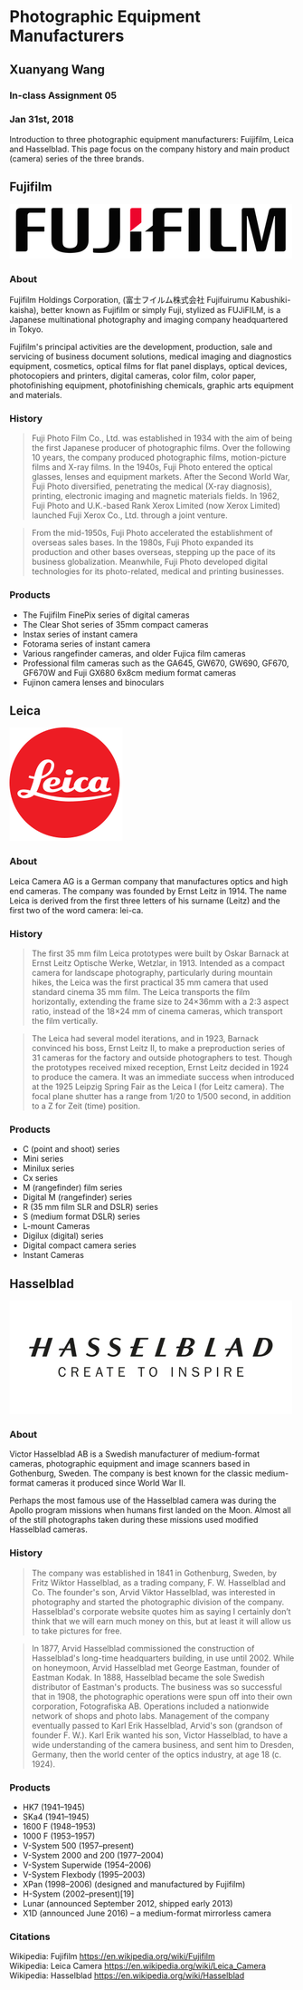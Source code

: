 # Photographic Equipment Manufacturers
## Xuanyang Wang
### In-class Assignment 05
### Jan 31st, 2018

Introduction to three photographic equipment manufacturers: Fuijifilm, Leica and Hasselblad. This page focus on the company history and main product (camera) series of the three brands. 

## Fujifilm
![Fujifilm Logo](https://github.com/hzyjlb/inclass04-TOKYO/blob/master/media/fujifilm.png)

### About
Fujifilm Holdings Corporation, (富士フイルム株式会社 Fujifuirumu Kabushiki-kaisha), better known as Fujifilm or simply Fuji, stylized as FUJiFILM, is a Japanese multinational photography and imaging company headquartered in Tokyo.

Fujifilm's principal activities are the development, production, sale and servicing of business document solutions, medical imaging and diagnostics equipment, cosmetics, optical films for flat panel displays, optical devices, photocopiers and printers, digital cameras, color film, color paper, photofinishing equipment, photofinishing chemicals, graphic arts equipment and materials.

### History
>Fuji Photo Film Co., Ltd. was established in 1934 with the aim of being the first Japanese producer of photographic films. Over the following 10 years, the company produced photographic films, motion-picture films and X-ray films. In the 1940s, Fuji Photo entered the optical glasses, lenses and equipment markets. After the Second World War, Fuji Photo diversified, penetrating the medical (X-ray diagnosis), printing, electronic imaging and magnetic materials fields. In 1962, Fuji Photo and U.K.-based Rank Xerox Limited (now Xerox Limited) launched Fuji Xerox Co., Ltd. through a joint venture.

>From the mid-1950s, Fuji Photo accelerated the establishment of overseas sales bases. In the 1980s, Fuji Photo expanded its production and other bases overseas, stepping up the pace of its business globalization. Meanwhile, Fuji Photo developed digital technologies for its photo-related, medical and printing businesses.

### Products
* The Fujifilm FinePix series of digital cameras
* The Clear Shot series of 35mm compact cameras
* Instax series of instant camera
* Fotorama series of instant camera
* Various rangefinder cameras, and older Fujica film cameras
* Professional film cameras such as the GA645, GW670, GW690, GF670, GF670W and Fuji GX680 6x8cm medium format cameras
* Fujinon camera lenses and binoculars


## Leica
![Leica Logo](https://github.com/hzyjlb/inclass04-TOKYO/blob/master/media/leica.png)
### About
Leica Camera AG is a German company that manufactures optics and high end cameras. The company was founded by Ernst Leitz in 1914. The name Leica is derived from the first three letters of his surname (Leitz) and the first two of the word camera: lei-ca.

### History
>The first 35 mm film Leica prototypes were built by Oskar Barnack at Ernst Leitz Optische Werke, Wetzlar, in 1913. Intended as a compact camera for landscape photography, particularly during mountain hikes, the Leica was the first practical 35 mm camera that used standard cinema 35 mm film. The Leica transports the film horizontally, extending the frame size to 24×36mm with a 2:3 aspect ratio, instead of the 18×24 mm of cinema cameras, which transport the film vertically.

>The Leica had several model iterations, and in 1923, Barnack convinced his boss, Ernst Leitz II, to make a preproduction series of 31 cameras for the factory and outside photographers to test. Though the prototypes received mixed reception, Ernst Leitz decided in 1924 to produce the camera. It was an immediate success when introduced at the 1925 Leipzig Spring Fair as the Leica I (for Leitz camera). The focal plane shutter has a range from 1/20 to 1/500 second, in addition to a Z for Zeit (time) position.

### Products
* C (point and shoot) series
* Mini series
* Minilux series
* Cx series
* M (rangefinder) film series
* Digital M (rangefinder) series
* R (35 mm film SLR and DSLR) series
* S (medium format DSLR) series
* L-mount Cameras
* Digilux (digital) series
* Digital compact camera series
* Instant Cameras


## Hasselblad
![Hasselblad Logo](https://github.com/hzyjlb/inclass04-TOKYO/blob/master/media/hasselblad.png)

### About
Victor Hasselblad AB is a Swedish manufacturer of medium-format cameras, photographic equipment and image scanners based in Gothenburg, Sweden. The company is best known for the classic medium-format cameras it produced since World War II.

Perhaps the most famous use of the Hasselblad camera was during the Apollo program missions when humans first landed on the Moon. Almost all of the still photographs taken during these missions used modified Hasselblad cameras.

### History
>The company was established in 1841 in Gothenburg, Sweden, by Fritz Wiktor Hasselblad, as a trading company, F. W. Hasselblad and Co. The founder's son, Arvid Viktor Hasselblad, was interested in photography and started the photographic division of the company. Hasselblad's corporate website quotes him as saying I certainly don’t think that we will earn much money on this, but at least it will allow us to take pictures for free.

>In 1877, Arvid Hasselblad commissioned the construction of Hasselblad's long-time headquarters building, in use until 2002. While on honeymoon, Arvid Hasselblad met George Eastman, founder of Eastman Kodak. In 1888, Hasselblad became the sole Swedish distributor of Eastman's products. The business was so successful that in 1908, the photographic operations were spun off into their own corporation, Fotografiska AB. Operations included a nationwide network of shops and photo labs. Management of the company eventually passed to Karl Erik Hasselblad, Arvid's son (grandson of founder F. W.). Karl Erik wanted his son, Victor Hasselblad, to have a wide understanding of the camera business, and sent him to Dresden, Germany, then the world center of the optics industry, at age 18 (c. 1924).

### Products
* HK7 (1941–1945)
* SKa4 (1941–1945)
* 1600 F (1948–1953)
* 1000 F (1953–1957)
* V-System 500 (1957–present)
* V-System 2000 and 200 (1977–2004)
* V-System Superwide (1954–2006)
* V-System Flexbody (1995–2003)
* XPan (1998–2006) (designed and manufactured by Fujifilm)
* H-System (2002–present)[19]
* Lunar (announced September 2012, shipped early 2013)
* X1D (announced June 2016) – a medium-format mirrorless camera


### Citations
Wikipedia: Fujifilm <https://en.wikipedia.org/wiki/Fujifilm>   
Wikipedia: Leica Camera <https://en.wikipedia.org/wiki/Leica_Camera>   
Wikipedia: Hasselblad <https://en.wikipedia.org/wiki/Hasselblad>  